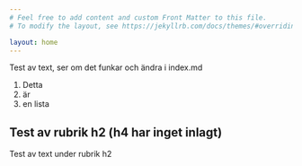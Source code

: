 ```yaml
---
# Feel free to add content and custom Front Matter to this file.
# To modify the layout, see https://jekyllrb.com/docs/themes/#overriding-theme-defaults

layout: home
---
```


Test av text, ser om det funkar och ändra i index.md
1. Detta
2. är
3. en
    lista


## Test av rubrik h2 (h4 har inget inlagt)
Test av text under rubrik h2